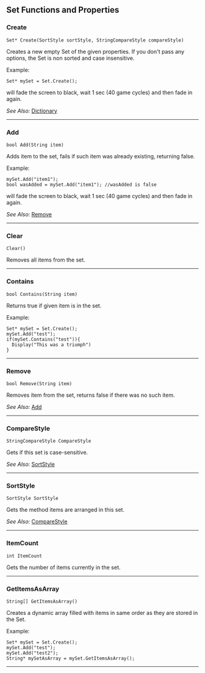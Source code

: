 ## Set Functions and Properties

### Create

    Set* Create(SortStyle sortStyle, StringCompareStyle compareStyle)

Creates a new empty Set of the given properties. If you don't pass any options, the Set is non sorted and case insensitive.

Example:

    Set* mySet = Set.Create();

will fade the screen to black, wait 1 sec (40 game cycles) and then fade
in again.

*See Also:* [Dictionary](Dictionary#create)

---

### Add

    bool Add(String item)

Adds item to the set, fails if such item was already existing, returning false.

Example:

    mySet.Add("item1");
    bool wasAdded = mySet.Add("item1"); //wasAdded is false

will fade the screen to black, wait 1 sec (40 game cycles) and then fade
in again.

*See Also:* [Remove](Set#remove)

---

### Clear

    Clear()

Removes all items from the set.

---

### Contains

    bool Contains(String item)

Returns true if given item is in the set.

Example:

    Set* mySet = Set.Create();
    mySet.Add("test");
    if(mySet.Contains("test")){
      Display("This was a triumph")
    }


---

### Remove

    bool Remove(String item)

Removes item from the set, returns false if there was no such item.

*See Also:* [Add](Set#add)

---

### CompareStyle

    StringCompareStyle CompareStyle

Gets if this set is case-sensitive.

*See Also:* [SortStyle](Set#sortstyle)

---

### SortStyle

    SortStyle SortStyle

Gets the method items are arranged in this set.

*See Also:* [CompareStyle](Set#comparestyle)

---

### ItemCount

    int ItemCount

Gets the number of items currently in the set.

---

### GetItemsAsArray

    String[] GetItemsAsArray()

Creates a dynamic array filled with items in same order as they are stored in the Set.

Example:

    Set* mySet = Set.Create();
    mySet.Add("test");
    mySet.Add("test2");
    String* mySetAsArray = mySet.GetItemsAsArray();

---